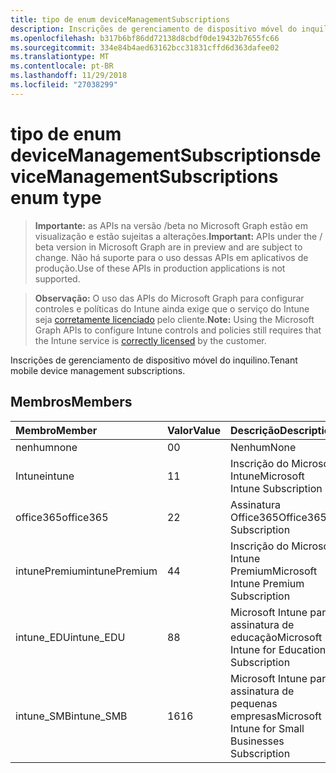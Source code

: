 ```yaml
---
title: tipo de enum deviceManagementSubscriptions
description: Inscrições de gerenciamento de dispositivo móvel do inquilino.
ms.openlocfilehash: b317b6bf86dd72138d8cbdf0de19432b7655fc66
ms.sourcegitcommit: 334e84b4aed63162bcc31831cffd6d363dafee02
ms.translationtype: MT
ms.contentlocale: pt-BR
ms.lasthandoff: 11/29/2018
ms.locfileid: "27038299"
---
```

# <a name="devicemanagementsubscriptions-enum-type"></a><span data-ttu-id="781db-103">tipo de enum deviceManagementSubscriptions</span><span class="sxs-lookup"><span data-stu-id="781db-103">deviceManagementSubscriptions enum type</span></span>

> <span data-ttu-id="781db-104">**Importante:** as APIs na versão /beta no Microsoft Graph estão em visualização e estão sujeitas a alterações.</span><span class="sxs-lookup"><span data-stu-id="781db-104">**Important:** APIs under the / beta version in Microsoft Graph are in preview and are subject to change.</span></span> <span data-ttu-id="781db-105">Não há suporte para o uso dessas APIs em aplicativos de produção.</span><span class="sxs-lookup"><span data-stu-id="781db-105">Use of these APIs in production applications is not supported.</span></span>

> <span data-ttu-id="781db-106">**Observação:** O uso das APIs do Microsoft Graph para configurar controles e políticas do Intune ainda exige que o serviço do Intune seja [corretamente licenciado](https://go.microsoft.com/fwlink/?linkid=839381) pelo cliente.</span><span class="sxs-lookup"><span data-stu-id="781db-106">**Note:** Using the Microsoft Graph APIs to configure Intune controls and policies still requires that the Intune service is [correctly licensed](https://go.microsoft.com/fwlink/?linkid=839381) by the customer.</span></span>

<span data-ttu-id="781db-107">Inscrições de gerenciamento de dispositivo móvel do inquilino.</span><span class="sxs-lookup"><span data-stu-id="781db-107">Tenant mobile device management subscriptions.</span></span>
## <a name="members"></a><span data-ttu-id="781db-108">Membros</span><span class="sxs-lookup"><span data-stu-id="781db-108">Members</span></span>
|<span data-ttu-id="781db-109">Membro</span><span class="sxs-lookup"><span data-stu-id="781db-109">Member</span></span>|<span data-ttu-id="781db-110">Valor</span><span class="sxs-lookup"><span data-stu-id="781db-110">Value</span></span>|<span data-ttu-id="781db-111">Descrição</span><span class="sxs-lookup"><span data-stu-id="781db-111">Description</span></span>|
|:---|:---|:---|
|<span data-ttu-id="781db-112">nenhum</span><span class="sxs-lookup"><span data-stu-id="781db-112">none</span></span>|<span data-ttu-id="781db-113">0</span><span class="sxs-lookup"><span data-stu-id="781db-113">0</span></span>|<span data-ttu-id="781db-114">Nenhum</span><span class="sxs-lookup"><span data-stu-id="781db-114">None</span></span>|
|<span data-ttu-id="781db-115">Intune</span><span class="sxs-lookup"><span data-stu-id="781db-115">intune</span></span>|<span data-ttu-id="781db-116">1</span><span class="sxs-lookup"><span data-stu-id="781db-116">1</span></span>|<span data-ttu-id="781db-117">Inscrição do Microsoft Intune</span><span class="sxs-lookup"><span data-stu-id="781db-117">Microsoft Intune Subscription</span></span>|
|<span data-ttu-id="781db-118">office365</span><span class="sxs-lookup"><span data-stu-id="781db-118">office365</span></span>|<span data-ttu-id="781db-119">2</span><span class="sxs-lookup"><span data-stu-id="781db-119">2</span></span>|<span data-ttu-id="781db-120">Assinatura Office365</span><span class="sxs-lookup"><span data-stu-id="781db-120">Office365 Subscription</span></span>|
|<span data-ttu-id="781db-121">intunePremium</span><span class="sxs-lookup"><span data-stu-id="781db-121">intunePremium</span></span>|<span data-ttu-id="781db-122">4</span><span class="sxs-lookup"><span data-stu-id="781db-122">4</span></span>|<span data-ttu-id="781db-123">Inscrição do Microsoft Intune Premium</span><span class="sxs-lookup"><span data-stu-id="781db-123">Microsoft Intune Premium Subscription</span></span>|
|<span data-ttu-id="781db-124">intune_EDU</span><span class="sxs-lookup"><span data-stu-id="781db-124">intune_EDU</span></span>|<span data-ttu-id="781db-125">8</span><span class="sxs-lookup"><span data-stu-id="781db-125">8</span></span>|<span data-ttu-id="781db-126">Microsoft Intune para assinatura de educação</span><span class="sxs-lookup"><span data-stu-id="781db-126">Microsoft Intune for Education Subscription</span></span>|
|<span data-ttu-id="781db-127">intune_SMB</span><span class="sxs-lookup"><span data-stu-id="781db-127">intune_SMB</span></span>|<span data-ttu-id="781db-128">16</span><span class="sxs-lookup"><span data-stu-id="781db-128">16</span></span>|<span data-ttu-id="781db-129">Microsoft Intune para assinatura de pequenas empresas</span><span class="sxs-lookup"><span data-stu-id="781db-129">Microsoft Intune for Small Businesses Subscription</span></span>|





